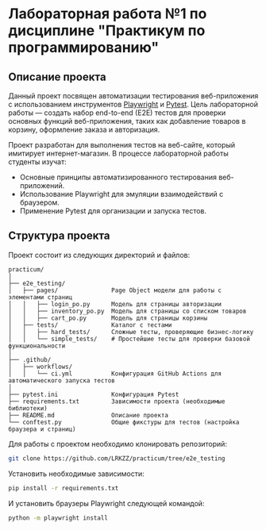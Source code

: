 # Лабораторная работа №1 по дисциплине "Практикум по программированию"

## Описание проекта

Данный проект посвящен автоматизации тестирования веб-приложения с использованием инструментов [Playwright](https://playwright.dev/) и [Pytest](https://pytest.org/). Цель лабораторной работы — создать набор end-to-end (E2E) тестов для проверки основных функций веб-приложения, таких как добавление товаров в корзину, оформление заказа и авторизация.

Проект разработан для выполнения тестов на веб-сайте, который имитирует интернет-магазин. В процессе лабораторной работы студенты изучат:
- Основные принципы автоматизированного тестирования веб-приложений.
- Использование Playwright для эмуляции взаимодействий с браузером.
- Применение Pytest для организации и запуска тестов.

## Структура проекта

Проект состоит из следующих директорий и файлов:
```
practicum/
│
├── e2e_testing/
│   ├── pages/               Page Object модели для работы с элементами страниц
│   │   ├── login_po.py      Модель для страницы авторизации
│   │   ├── inventory_po.py  Модель для страницы со списком товаров
│   │   ├── cart_po.py       Модель для страницы корзины
│   ├── tests/               Каталог с тестами
│   │   ├── hard_tests/      Сложные тесты, проверяющие бизнес-логику
│   │   └── simple_tests/    # Простейшие тесты для проверки базовой функциональности
│
├── .github/
│   ├── workflows/
│   │   └── ci.yml           Конфигурация GitHub Actions для автоматического запуска тестов
│
├── pytest.ini               Конфигурация Pytest
├── requirements.txt         Зависимости проекта (необходимые библиотеки)
├── README.md                Описание проекта
└── conftest.py              Общие фикстуры для тестов (настройка браузера и страниц)
```

Для работы с проектом необходимо клонировать репозиторий:

```bash
git clone https://github.com/LRKZZ/practicum/tree/e2e_testing
```

Установить необходимые зависимости:

```bash
pip install -r requirements.txt
```

И установить браузеры Playwright следующей командой:

```bash
python -m playwright install
```
